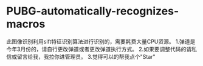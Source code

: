 # PUBG-automatically-recognizes-macros
此图像识别利用sift特征识别算法进行识别的，需要耗费大量CPU资源。
1.弹道是今年3月份的，请自行更改弹道或者更改弹道执行方式。
2.如果要调整代码的请私信或留言给我，我拉你进管理员。
3.觉得可以的帮我点个"Star" 

